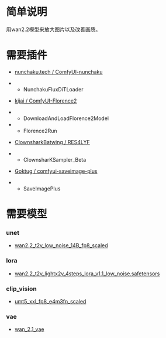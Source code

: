 # 简单说明

用wan2.2模型来放大图片以及改善画质。

# 需要插件

- [nunchaku.tech / ComfyUI-nunchaku](https://github.com/nunchaku-tech/ComfyUI-nunchaku)
- - NunchakuFluxDiTLoader

- [kijai / ComfyUI-Florence2](https://github.com/kijai/ComfyUI-Florence2)
- - DownloadAndLoadFlorence2Model
- - Florence2Run

- [ClownsharkBatwing / RES4LYF](https://github.com/ClownsharkBatwing/RES4LYF)
- - ClownsharKSampler_Beta

- [Goktug / comfyui-saveimage-plus](https://github.com/Goktug/comfyui-saveimage-plus)
- - SaveImagePlus

# 需要模型

### unet
- [wan2.2_t2v_low_noise_14B_fp8_scaled](https://huggingface.co/Comfy-Org/Wan_2.2_ComfyUI_Repackaged/blob/main/split_files/diffusion_models/wan2.2_t2v_low_noise_14B_fp8_scaled.safetensors)

### lora
- [wan2.2_t2v_lightx2v_4steps_lora_v1.1_low_noise.safetensors](https://huggingface.co/Comfy-Org/Wan_2.2_ComfyUI_Repackaged/resolve/main/split_files/loras/wan2.2_t2v_lightx2v_4steps_lora_v1.1_low_noise.safetensors)

### clip_vision
- [umt5_xxl_fp8_e4m3fn_scaled](https://huggingface.co/Comfy-Org/Wan_2.1_ComfyUI_repackaged/blob/main/split_files/text_encoders/umt5_xxl_fp8_e4m3fn_scaled.safetensors)

### vae
- [wan_2.1_vae](https://huggingface.co/Comfy-Org/Wan_2.1_ComfyUI_repackaged/blob/main/split_files/vae/wan_2.1_vae.safetensors)
